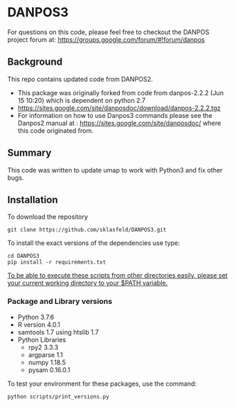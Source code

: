 # DANPOS3

For questions on this code, please feel free to checkout the DANPOS project forum at: 
https://groups.google.com/forum/#!forum/danpos

## Background

This repo contains updated code from DANPOS2.
* This package was originally forked from code from danpos-2.2.2 (Jun 15 10:20) which is dependent on python 2.7
 * https://sites.google.com/site/danposdoc/download/danpos-2.2.2.tgz
* For information on how to use Danpos3 commands please see the Danpos2 manual at :
https://sites.google.com/site/danposdoc/ where this code originated from.

## Summary

This code was written to update umap to work with Python3 and fix other bugs.

## Installation
To download the repository
```
git clone https://github.com/sklasfeld/DANPOS3.git
```

To install the exact versions of the dependencies use type:
```
cd DANPOS3
pip install -r requirements.txt
```

[To be able to execute these scripts from other directories 
easily, please set your current working directory to your
$PATH variable.](https://opensource.com/article/17/6/set-path-linux)

### Package and Library versions
* Python 3.7.6
* R version 4.0.1
* samtools 1.7 using htslib 1.7
* Python Libraries
  * rpy2 3.3.3
  * argparse 1.1
  * numpy 1.18.5
  * pysam 0.16.0.1

To test your environment for these packages, use the command:
```
python scripts/print_versions.py
```
